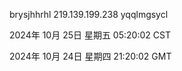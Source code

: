 brysjhhrhl 219.139.199.238 yqqlmgsycl

2024年 10月 25日 星期五 05:20:02 CST

2024年 10月 24日 星期四 21:20:02 GMT
